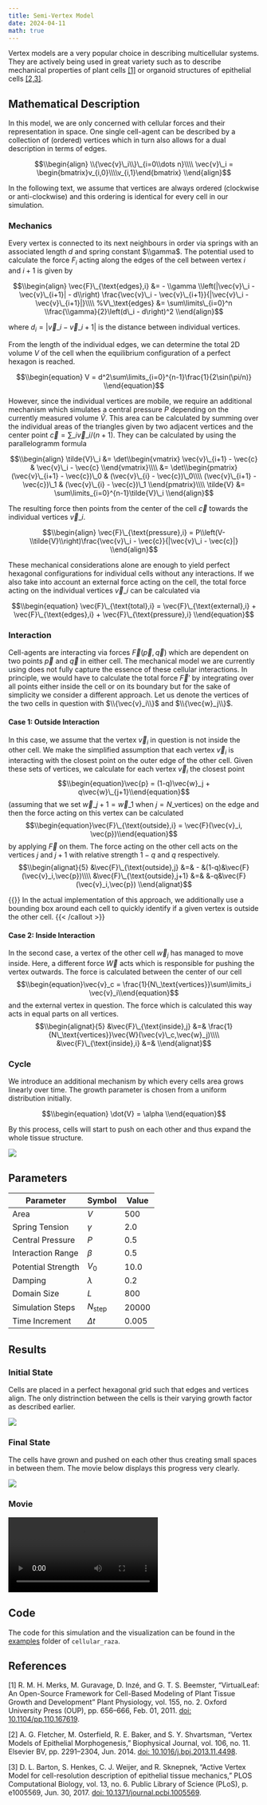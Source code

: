 ```yaml
---
title: Semi-Vertex Model
date: 2024-04-11
math: true
---
```


<!-- TODO -->
Vertex models are a very popular choice in describing multicellular systems.
They are actively being used in great variety such as to describe mechanical properties of plant
cells [\[1\]](#references) or organoid structures of epithelial
cells [\[2,3\]](#references).

## Mathematical Description
In this model, we are only concerned with cellular forces and their representation in space.
One single cell-agent can be described by a collection of (ordered) vertices which in turn also
allows for a dual description in terms of edges.

$$\\begin{align}
    \\{\vec{v}\_i\\}\_{i=0\\dots n}\\\\
    \vec{v}\_i = \begin{bmatrix}v_{i,0}\\\\v_{i,1}\end{bmatrix}
\\end{align}$$

In the following text, we assume that vertices are always ordered (clockwise or anti-clockwise)
and this ordering is identical for every cell in our simulation.

### Mechanics
Every vertex is connected to its next neighbours in order via springs with an associated length
$d$ and spring constant $\\gamma$.
The potential used to calculate the force $F_i$ acting along the edges of the cell between vertex
$i$ and $i+1$ is given by

$$\\begin{align}
    \vec{F}\_{\text{edges},i} &= - \\gamma \\left(|\vec{v}\_i - \vec{v}\_{i+1}| - d\\right)
    \frac{\vec{v}\_i - \vec{v}\_{i+1}}{|\vec{v}\_i - \vec{v}\_{i+1}|}\\\\
    %V\_\text{edges} &= \sum\limits\_{i=0}^n \\frac{\\gamma}{2}\left(d\_i - d\right)^2
\\end{align}$$

where $d_i = |\vec{v}\_i - \vec{v}\_{i+1}|$ is the distance between individual vertices.

From the length of the individual edges, we can determine the total 2D volume $V$ of the cell when
the equilibrium configuration of a perfect hexagon is reached.

$$\\begin{equation}
    V = d^2\sum\limits_{i=0}^{n-1}\frac{1}{2\sin(\pi/n)}
\\end{equation}$$

However, since the individual vertices are mobile, we require an additional mechanism which
simulates a central pressure $P$ depending on the currently measured volume $\tilde{V}$.
This area can be calculated by summing over the individual areas of the triangles given by
two adjacent vertices and the center point $\vec{c}=\sum\_i\vec{v}\_i/(n+1)$.
They can be calculated by using the parallelogramm formula

$$\\begin{align}
    \tilde{V}\_i &=
    \det\\begin{vmatrix}
        \vec{v}\_{i+1} - \vec{c} & \vec{v}\_i - \vec{c}
    \\end{vmatrix}\\\\
    &= \det\\begin{pmatrix}
        (\vec{v}\_{i+1} - \vec{c})\_0 & (\vec{v}\_{i} - \vec{c})\_0\\\\
        (\vec{v}\_{i+1} - \vec{c})\_1 & (\vec{v}\_{i} - \vec{c})\_1
    \\end{pmatrix}\\\\
    \tilde{V} &= \sum\limits_{i=0}^{n-1}\tilde{V}\_i
\\end{align}$$

The resulting force then points from the center of the cell $\vec{c}$ towards the
individual vertices $\vec{v}\_i$.

$$\\begin{align}
    \vec{F}\_{\text{pressure},i} = P\\left(V-\\tilde{V}\\right)\frac{\vec{v}\_i - \vec{c}}{|\vec{v}\_i - \vec{c}|}
\\end{align}$$

These mechanical considerations alone are enough to yield perfect hexagonal configurations for
individual cells without any interactions.
If we also take into account an external force acting on the cell, the total force acting on the
individual vertices $\vec{v}\_i$ can be calculated via

$$\\begin{equation}
    \vec{F}\_{\text{total},i} = \vec{F}\_{\text{external},i} + \vec{F}\_{\text{edges},i}
        + \vec{F}\_{\text{pressure},i}
\\end{equation}$$

### Interaction
Cell-agents are interacting via forces $\vec{F}(\vec{p},\vec{q})$ which are dependent on two points
$\vec{p}$ and $\vec{q}$ in either cell.
The mechanical model we are currently using does not fully capture the essence of these cellular
interactions.
In principle, we would have to calculate the total force $\vec{F}'$ by integrating over all points
either inside the cell or on its boundary but for the sake of simplicity we consider a different
approach.
Let us denote the vertices of the two cells in question with $\\{\vec{v}_i\\}$ and
$\\{\vec{w}_j\\}$.

#### Case 1: Outside Interaction
In this case, we assume that the vertex $\vec{v}_i$ in question is not inside the other cell.
We make the simplified assumption that each vertex $\vec{v}_i$ is interacting with the closest
point on the outer edge of the other cell.
Given these sets of vertices, we calculate for each vertex $\vec{v}_i$ the closest
point
$$\\begin{equation}\vec{p} = (1-q)\vec{w}_j + q\vec{w}\_{j+1}\\end{equation}$$
(assuming that we set $\vec{w}\_{j+1}=\vec{w}\_1$ when $j=N\_\text{vertices}$)
on the edge and then the force acting on this vertex can be calculated
$$\\begin{equation}\vec{F}\_{\text{outside},i} = \vec{F}(\vec{v}_i, \vec{p})\\end{equation}$$
by applying $\vec{F}$ on them.
The force acting on the other cell acts on the vertices $j$ and $j+1$ with relative strength $1-q$
and $q$ respectively.
$$\\begin{alignat}{5}
&\vec{F}\_{\text{outside},j} &=& - &(1-q)&\vec{F}(\vec{v}_i,\vec{p})\\\\
&\vec{F}\_{\text{outside},j+1} &=& &-q&\vec{F}(\vec{v}_i,\vec{p})
\\end{alignat}$$

{{<callout type="info" >}}
In the actual implementation of this approach, we additionally use a bounding box around each cell
to quickly identify if a given vertex is outside the other cell.
{{< /callout >}}

#### Case 2: Inside Interaction
In the second case, a vertex of the other cell $\vec{w}_j$ has managed to move inside.
Here, a different force $\vec{W}$ acts which is responsible for pushing the vertex outwards.
The force is calculated between the center of our cell
$$\\begin{equation}\vec{v}_c = \frac{1}{N\_\text{vertices}}\sum\limits_i \vec{v}_i\\end{equation}$$
and the external vertex in question.
The force which is calculated this way acts in equal parts on all vertices.
$$\\begin{alignat}{5}
&\vec{F}\_{\text{inside},j} &=& \frac{1}{N\_\text{vertices}}\vec{W}(\vec{v}\_c,\vec{w}_j)\\\\
&\vec{F}\_{\text{inside},i} &=&
\\end{alignat}$$

### Cycle

We introduce an additional mechanism by which every cells area grows linearly over time.
The growth parameter is chosen from a uniform distribution initially.

$$\\begin{equation}
    \dot{V} = \alpha
\\end{equation}$$

By this process, cells will start to push on each other and thus expand the whole tissue structure.

![](/showcase/semi-vertex-model/growth.png)

## Parameters
| Parameter | Symbol | Value |
| --------- | ------ | ----- |
| Area      | $V$    | $500$ |
| Spring Tension | $\gamma$ | $2.0$ |
| Central Pressure | $P$ | $0.5$ |
| Interaction Range | $\beta$ | $0.5$ |
| Potential Strength | $V_0$ | $10.0$ |
| Damping | $\lambda$ | $0.2$ |
| Domain Size | $L$ | $800$ |
| Simulation Steps | $N_\text{step}$ | $20000$ |
| Time Increment | $\Delta t$ | $0.005$ |

## Results
### Initial State

Cells are placed in a perfect hexagonal grid such that edges and vertices align.
The only distrinction between the cells is their varying growth factor as described earlier.

![](/showcase/semi-vertex-model/snapshot-00000000000000000050.png)

### Final State

The cells have grown and pushed on each other thus creating small spaces in between them.
The movie below displays this progress very clearly.

![](/showcase/semi-vertex-model/snapshot-00000000000000020000.png)

### Movie

<video controls>
    <source src="/showcase/semi-vertex-model/movie.mp4">
</video>

## Code

The code for this simulation and the visualization can be found in the
[examples](https://github.com/jonaspleyer/cellular_raza/tree/master/cellular_raza-examples/semi_vertex)
folder of `cellular_raza`.

## References
[1]
R. M. H. Merks, M. Guravage, D. Inzé, and G. T. S. Beemster,
“VirtualLeaf: An Open-Source Framework for Cell-Based Modeling of Plant Tissue Growth and Development”
Plant Physiology, vol. 155, no. 2. Oxford University Press (OUP), pp. 656–666, Feb. 01, 2011.
[doi: 10.1104/pp.110.167619](https://doi.org/10.1104/pp.110.167619).

[2]
A. G. Fletcher, M. Osterfield, R. E. Baker, and S. Y. Shvartsman,
“Vertex Models of Epithelial Morphogenesis,”
Biophysical Journal, vol. 106, no. 11. Elsevier BV, pp. 2291–2304, Jun. 2014.
[doi: 10.1016/j.bpj.2013.11.4498](https://doi.org/10.1016/j.bpj.2013.11.4498).

[3]
D. L. Barton, S. Henkes, C. J. Weijer, and R. Sknepnek,
“Active Vertex Model for cell-resolution description of epithelial tissue mechanics,”
PLOS Computational Biology, vol. 13, no. 6. Public Library of Science (PLoS), p. e1005569, Jun. 30, 2017.
[doi: 10.1371/journal.pcbi.1005569](https://doi.org/10.1371/journal.pcbi.1005569).
